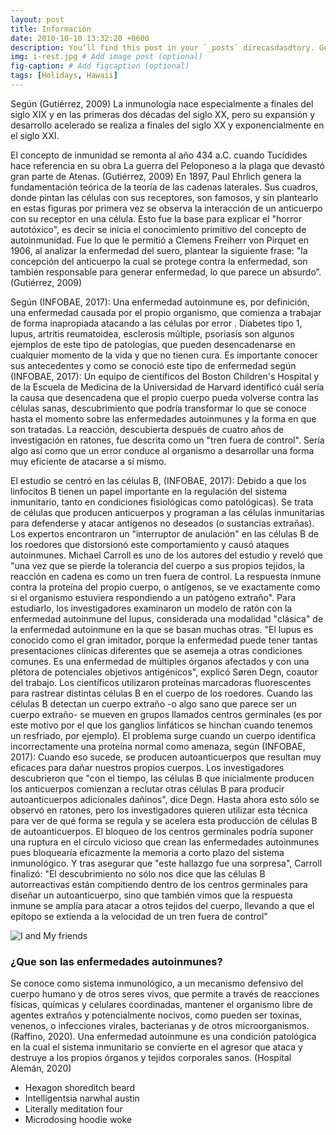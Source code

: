 ```yaml
---
layout: post
title: Información
date: 2010-10-10 13:32:20 +0600
description: You’ll find this post in your `_posts` direcasdasdtory. Go ahead and edit it and re-build the site to see your changes. # Add post description (optional)
img: i-rest.jpg # Add image post (optional)
fig-caption: # Add figcaption (optional)
tags: [Holidays, Hawaii]
---
```

Según (Gutiérrez, 2009) La inmunología nace especialmente a finales del siglo XIX y en las primeras dos décadas del siglo XX, pero su expansión y desarrollo acelerado se realiza a finales del siglo XX y exponencialmente en el siglo XXI.
 
El concepto de inmunidad se remonta al año 434 a.C. cuando Tucídides hace referencia en su obra La guerra del Peloponeso a la plaga que devastó gran parte de Atenas. (Gutiérrez, 2009)
En 1897, Paul Ehrlich genera la fundamentación teórica de la teoría de las cadenas laterales. Sus cuadros, donde pintan las células con sus receptores, son famosos, y sin plantearlo en estas figuras por primera vez se observa la interacción de un anticuerpo con su receptor en una célula. Esto fue la base para explicar el "horror autotóxico", es decir se inicia el conocimiento primitivo del concepto de autoinmunidad. Fue lo que le permitió a Clemens Freiherr von Pirquet en 1906, al analizar la enfermedad del suero, plantear la siguiente frase: "la concepción del anticuerpo la cual se protege contra la enfermedad, son también responsable para generar enfermedad, lo que parece un absurdo”. (Gutiérrez, 2009)
 
Según (INFOBAE, 2017):
Una enfermedad autoinmune es, por definición, una enfermedad causada por el propio organismo, que comienza a trabajar de forma inapropiada atacando a las células por error . Diabetes tipo 1, lupus, artritis reumatoidea, esclerosis múltiple, psoriasis son algunos ejemplos de este tipo de patologías, que pueden desencadenarse en cualquier momento de la vida y que no tienen cura.
Es importante conocer sus antecedentes y como se conoció este tipo de enfermedad según (INFOBAE, 2017):
Un equipo de científicos del Boston Children's Hospital y de la Escuela de Medicina de la Universidad de Harvard identificó cuál sería la causa que desencadena que el propio cuerpo pueda volverse contra las células sanas, descubrimiento que podría transformar lo que se conoce hasta el momento sobre las enfermedades autoinmunes y la forma en que son tratadas. La reacción, descubierta después de cuatro años de investigación en ratones, fue descrita como un "tren fuera de control". Sería algo así como que un error conduce al organismo a desarrollar una forma muy eficiente de atacarse a sí mismo.
 
El estudio se centró en las células B, (INFOBAE, 2017):
Debido a que los linfocitos B tienen un papel importante en la regulación del sistema inmunitario, tanto en condiciones fisiológicas como patológicas). Se trata de células que producen anticuerpos y programan a las células inmunitarias para defenderse y atacar antígenos no deseados (o sustancias extrañas). Los expertos encontraron un "interruptor de anulación" en las células B de los roedores que distorsionó este comportamiento y causó ataques autoinmunes. Michael Carroll es uno de los autores del estudio y reveló que "una vez que se pierde la tolerancia del cuerpo a sus propios tejidos, la reacción en cadena es como un tren fuera de control. La respuesta inmune contra la proteína del propio cuerpo, o antígenos, se ve exactamente como si el organismo estuviera respondiendo a un patógeno extraño". Para estudiarlo, los investigadores examinaron un modelo de ratón con la enfermedad autoinmune del lupus, considerada una modalidad "clásica" de la enfermedad autoinmune en la que se basan muchas otras. "El lupus es conocido como el gran imitador, porque la enfermedad puede tener tantas presentaciones clínicas diferentes que se asemeja a otras condiciones comunes. Es una enfermedad de múltiples órganos afectados y con una plétora de potenciales objetivos antigénicos", explicó Søren Degn, coautor del trabajo. Los científicos utilizaron proteínas marcadoras fluorescentes para rastrear distintas células B en el cuerpo de los roedores. Cuando las células B detectan un cuerpo extraño -o algo sano que parece ser un cuerpo extraño- se mueven en grupos llamados centros germinales (es por este motivo por el que los ganglios linfáticos se hinchan cuando tenemos un resfriado, por ejemplo).
El problema surge cuando un cuerpo identifica incorrectamente una proteína normal como amenaza, según (INFOBAE, 2017):
Cuando eso sucede, se producen autoanticuerpos que resultan muy eficaces para dañar nuestros propios cuerpos. Los investigadores descubrieron que "con el tiempo, las células B que inicialmente producen los anticuerpos comienzan a reclutar otras células B para producir autoanticuerpos adicionales dañinos", dice Degn. Hasta ahora esto sólo se observó en ratones, pero los investigadores quieren utilizar esta técnica para ver de qué forma se regula y se acelera esta producción de células B de autoanticuerpos. El bloqueo de los centros germinales podría suponer una ruptura en el círculo vicioso que crean las enfermedades autoinmunes pues bloquearía eficazmente la memoria a corto plazo del sistema inmunológico. Y tras asegurar que "este hallazgo fue una sorpresa", Carroll finalizó: "El descubrimiento no sólo nos dice que las células B autorreactivas están compitiendo dentro de los centros germinales para diseñar un autoanticuerpo, sino que también vimos que la respuesta inmune se amplía para atacar a otros tejidos del cuerpo, llevando a que el epítopo se extienda a la velocidad de un tren fuera de control"

![I and My friends]({{site.baseurl}}/assets/img/we-in-rest.jpg)

### ¿Que son las enfermedades autoinmunes?

Se conoce como sistema inmunológico, a un mecanismo defensivo del cuerpo humano y de otros seres vivos, que permite a través de reacciones físicas, químicas y celulares coordinadas, mantener el organismo libre de agentes extraños y potencialmente nocivos, como pueden ser toxinas, venenos, o infecciones virales, bacterianas y de otros microorganismos. (Raffino, 2020).
Una enfermedad autoinmune es una condición patológica en la cual el sistema inmunitario se convierte en el agresor que ataca y destruye a los propios órganos y tejidos corporales sanos. (Hospital Alemán, 2020)


* Hexagon shoreditch beard
* Intelligentsia narwhal austin
* Literally meditation four
* Microdosing hoodie woke

